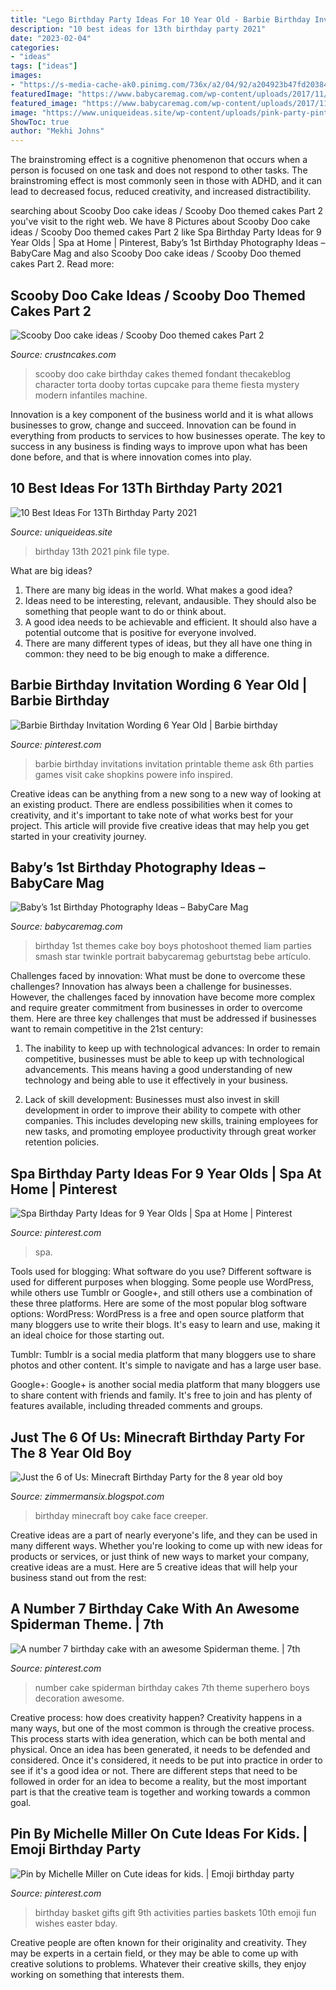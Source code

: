 ```yaml
---
title: "Lego Birthday Party Ideas For 10 Year Old - Barbie Birthday Invitations Invitation Printable Theme Ask 6th Parties Games Visit Cake Shopkins Powere Info Inspired"
description: "10 best ideas for 13th birthday party 2021"
date: "2023-02-04"
categories:
- "ideas"
tags: ["ideas"]
images:
- "https://s-media-cache-ak0.pinimg.com/736x/a2/04/92/a204923b47fd203847fbeacffaaeb125---year-old-girl-birthday-party-spa-birthday-parties.jpg"
featuredImage: "https://www.babycaremag.com/wp-content/uploads/2017/11/1a57e87aa0fbe392c3dfa9a26e8dad4c.jpg"
featured_image: "https://www.babycaremag.com/wp-content/uploads/2017/11/1a57e87aa0fbe392c3dfa9a26e8dad4c.jpg"
image: "https://www.uniqueideas.site/wp-content/uploads/pink-party-pinteres-17.jpg"
ShowToc: true
author: "Mekhi Johns"
---
```



The brainstroming effect is a cognitive phenomenon that occurs when a person is focused on one task and does not respond to other tasks. The brainstroming effect is most commonly seen in those with ADHD, and it can lead to decreased focus, reduced creativity, and increased distractibility.

	

		
searching about Scooby Doo cake ideas / Scooby Doo themed cakes Part 2 you've visit to the right web. We have 8 Pictures about Scooby Doo cake ideas / Scooby Doo themed cakes Part 2 like Spa Birthday Party Ideas for 9 Year Olds | Spa at Home | Pinterest, Baby’s 1st Birthday Photography Ideas – BabyCare Mag and also Scooby Doo cake ideas / Scooby Doo themed cakes Part 2. Read more:
		
    
## Scooby Doo Cake Ideas / Scooby Doo Themed Cakes Part 2

<img loading=lazy src="http://www.crustncakes.com/blog/wp-content/uploads/2015/12/d2e9819f915423788c35fa921c93234e.jpg" onerror="this.onerror=null;this.src='https://tse2.mm.bing.net/th?id=OIP._m3MlR8OaNT4QDBghvXiKgHaJ5&amp;pid=15.1';" alt="Scooby Doo cake ideas / Scooby Doo themed cakes Part 2">

_Source: crustncakes.com_

>scooby doo cake birthday cakes themed fondant thecakeblog character torta dooby tortas cupcake para theme fiesta mystery modern infantiles machine. 

	

Innovation is a key component of the business world and it is what allows businesses to grow, change and succeed. Innovation can be found in everything from products to services to how businesses operate. The key to success in any business is finding ways to improve upon what has been done before, and that is where innovation comes into play.

    
## 10 Best Ideas For 13Th Birthday Party 2021

<img loading=lazy src="https://www.uniqueideas.site/wp-content/uploads/pink-party-pinteres-17.jpg" onerror="this.onerror=null;this.src='https://tse1.mm.bing.net/th?id=OIP.OIy8lmPNgomkt4DbDD-0vQHaJ4&amp;pid=15.1';" alt="10 Best Ideas For 13Th Birthday Party 2021">

_Source: uniqueideas.site_

>birthday 13th 2021 pink file type. 

	

What are big ideas?
1. There are many big ideas in the world. What makes a good idea?
2. Ideas need to be interesting, relevant, andausible. They should also be something that people want to do or think about.
3. A good idea needs to be achievable and efficient. It should also have a potential outcome that is positive for everyone involved.
4. There are many different types of ideas, but they all have one thing in common: they need to be big enough to make a difference.

    
## Barbie Birthday Invitation Wording 6 Year Old | Barbie Birthday

<img loading=lazy src="https://i.pinimg.com/736x/d8/1f/c2/d81fc2011052192a1a9377c9af952e8a.jpg" onerror="this.onerror=null;this.src='https://tse2.mm.bing.net/th?id=OIP.48xHTCyGVHpp6VThRXc18QAAAA&amp;pid=15.1';" alt="Barbie Birthday Invitation Wording 6 Year Old | Barbie birthday">

_Source: pinterest.com_

>barbie birthday invitations invitation printable theme ask 6th parties games visit cake shopkins powere info inspired. 

	

Creative ideas can be anything from a new song to a new way of looking at an existing product. There are endless possibilities when it comes to creativity, and it's important to take note of what works best for your project. This article will provide five creative ideas that may help you get started in your creativity journey.

    
## Baby’s 1st Birthday Photography Ideas – BabyCare Mag

<img loading=lazy src="https://www.babycaremag.com/wp-content/uploads/2017/11/1a57e87aa0fbe392c3dfa9a26e8dad4c.jpg" onerror="this.onerror=null;this.src='https://tse2.mm.bing.net/th?id=OIP.ZSgqII6HgZeXUZuT2d93awHaKf&amp;pid=15.1';" alt="Baby’s 1st Birthday Photography Ideas – BabyCare Mag">

_Source: babycaremag.com_

>birthday 1st themes cake boy boys photoshoot themed liam parties smash star twinkle portrait babycaremag geburtstag bebe artículo. 

	

Challenges faced by innovation: What must be done to overcome these challenges?
Innovation has always been a challenge for businesses. However, the challenges faced by innovation have become more complex and require greater commitment from businesses in order to overcome them. Here are three key challenges that must be addressed if businesses want to remain competitive in the 21st century:
1. The inability to keep up with technological advances: In order to remain competitive, businesses must be able to keep up with technological advancements. This means having a good understanding of new technology and being able to use it effectively in your business.

2. Lack of skill development: Businesses must also invest in skill development in order to improve their ability to compete with other companies. This includes developing new skills, training employees for new tasks, and promoting employee productivity through great worker retention policies.


    
## Spa Birthday Party Ideas For 9 Year Olds | Spa At Home | Pinterest

<img loading=lazy src="https://s-media-cache-ak0.pinimg.com/736x/a2/04/92/a204923b47fd203847fbeacffaaeb125---year-old-girl-birthday-party-spa-birthday-parties.jpg" onerror="this.onerror=null;this.src='https://tse4.mm.bing.net/th?id=OIP.zvqW0U1BKu1A6pUHGydZBAHaKi&amp;pid=15.1';" alt="Spa Birthday Party Ideas for 9 Year Olds | Spa at Home | Pinterest">

_Source: pinterest.com_

>spa. 

	

Tools used for blogging: What software do you use?
Different software is used for different purposes when blogging. Some people use WordPress, while others use Tumblr or Google+, and still others use a combination of these three platforms. Here are some of the most popular blog software options: 
WordPress: WordPress is a free and open source platform that many bloggers use to write their blogs. It's easy to learn and use, making it an ideal choice for those starting out. 

Tumblr: Tumblr is a social media platform that many bloggers use to share photos and other content. It's simple to navigate and has a large user base. 

Google+: Google+ is another social media platform that many bloggers use to share content with friends and family. It's free to join and has plenty of features available, including threaded comments and groups.

    
## Just The 6 Of Us: Minecraft Birthday Party For The 8 Year Old Boy

<img loading=lazy src="https://2.bp.blogspot.com/-vI7mDUwyNWU/UVNxxt4ekcI/AAAAAAAAAF8/0C8LFzCK5Po/s1600/005.JPG" onerror="this.onerror=null;this.src='https://tse4.mm.bing.net/th?id=OIP.tuJsnxcMPZTYkQlVQ4CyqQHaLH&amp;pid=15.1';" alt="Just the 6 of Us: Minecraft Birthday Party for the 8 year old boy">

_Source: zimmermansix.blogspot.com_

>birthday minecraft boy cake face creeper. 

	

Creative ideas are a part of nearly everyone's life, and they can be used in many different ways. Whether you're looking to come up with new ideas for products or services, or just think of new ways to market your company, creative ideas are a must. Here are 5 creative ideas that will help your business stand out from the rest: 

    
## A Number 7 Birthday Cake With An Awesome Spiderman Theme. | 7th

<img loading=lazy src="https://i.pinimg.com/originals/30/d2/a1/30d2a1986230a2fcd330b52096af4464.jpg" onerror="this.onerror=null;this.src='https://tse2.mm.bing.net/th?id=OIP._ztA54rVGMxq06bKJorhlAHaJ4&amp;pid=15.1';" alt="A number 7 birthday cake with an awesome Spiderman theme. | 7th">

_Source: pinterest.com_

>number cake spiderman birthday cakes 7th theme superhero boys decoration awesome. 

	

Creative process: how does creativity happen?
Creativity happens in a many ways, but one of the most common is through the creative process. This process starts with idea generation, which can be both mental and physical. Once an idea has been generated, it needs to be defended and considered. Once it's considered, it needs to be put into practice in order to see if it's a good idea or not. There are different steps that need to be followed in order for an idea to become a reality, but the most important part is that the creative team is together and working towards a common goal.

    
## Pin By Michelle Miller On Cute Ideas For Kids. | Emoji Birthday Party

<img loading=lazy src="https://i.pinimg.com/736x/6e/69/19/6e6919142bc4da1758b42363c57913ac--birthday-basket-th-birthday.jpg" onerror="this.onerror=null;this.src='https://tse2.mm.bing.net/th?id=OIP.J3W5ddSf0QdaOuRi3WEIgAHaKm&amp;pid=15.1';" alt="Pin by Michelle Miller on Cute ideas for kids. | Emoji birthday party">

_Source: pinterest.com_

>birthday basket gifts gift 9th activities parties baskets 10th emoji fun wishes easter bday. 

	

Creative people are often known for their originality and creativity. They may be experts in a certain field, or they may be able to come up with creative solutions to problems. Whatever their creative skills, they enjoy working on something that interests them.

